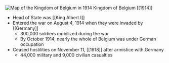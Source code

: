 
![Map of the Kingdom of Belgium in 1914](https://nzhistory.govt.nz/files/styles/fullsize/public/Belgium_1000.jpg?itok=KDbHREvC)
Kingdom of Belgium [[1914]]

- Head of State was [[King Albert I]]
- Entered the war on August 4, 1914 when they were invaded by [[Germany]]
	- 300,000 soldiers mobilized during the war
	- By October 1914, nearly the whole of Belgium was under German occupation
- Ceased hostilities on November 11, [[1918]] after armistice with Germany
	- 44,000 military and 9,000 civilian casualties